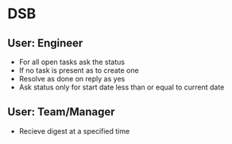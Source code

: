 # DSB

## User: Engineer

* For all open tasks ask the status
* If no task is present as to create one
* Resolve as done on reply as yes
* Ask status only for start date less than or equal to current date

## User: Team/Manager

* Recieve digest at a specified time

